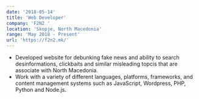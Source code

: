 ```yaml
---
date: '2018-05-14'
title: 'Web Developer'
company: 'F2N2 '
location: 'Skopje, North Macedonia'
range: 'May 2018 - Present'
url: 'https://f2n2.mk/'
---
```


- Developed website for debunking fake news and ability to search desinformations, clickbaits and similar misleading topcis that are associate with North Macedonia.
- Work with a variety of different languages, platforms, frameworks, and content management systems such as JavaScript, Wordpress, PHP, Python and Node.js.
